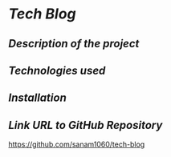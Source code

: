 # **_Tech Blog_**

## **_Description of the project_**

## **_Technologies used_**

## **_Installation_**

## **_Link URL to GitHub Repository_**
https://github.com/sanam1060/tech-blog